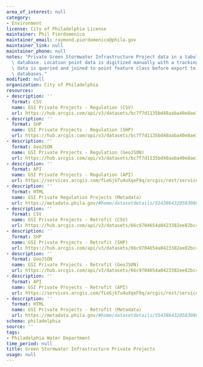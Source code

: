 ```yaml
---
area_of_interest: null
category:
- Environment
license: City of Philadelphia License
maintainer: Phil Pierdomenico
maintainer_email: raymond.pierdomenico@phila.gov
maintainer_link: null
maintainer_phone: null
notes: "Private Green Stormwater Infrastructure Project data in a tabular relational\
  \ database. Location point data is digitized manually with a tracking number. Tabular\
  \ data is queried and joined to point feature class before export to GEODB2 SDE\
  \ databases."
modified: null
organization: City of Philadelphia
resources:
- description: ''
  format: CSV
  name: GSI Private Projects - Regulation (CSV)
  url: https://hub.arcgis.com/api/v3/datasets/bc7f7d1135bd48aaba40e8ae1e7ae350_0/downloads/data?format=csv&spatialRefId=3857&where=1%3D1
- description: ''
  format: SHP
  name: GSI Private Projects - Regulation (SHP)
  url: https://hub.arcgis.com/api/v3/datasets/bc7f7d1135bd48aaba40e8ae1e7ae350_0/downloads/data?format=shp&spatialRefId=3857&where=1%3D1
- description: ''
  format: GeoJSON
  name: GSI Private Projects - Regulation (GeoJSON)
  url: https://hub.arcgis.com/api/v3/datasets/bc7f7d1135bd48aaba40e8ae1e7ae350_0/downloads/data?format=geojson&spatialRefId=4326&where=1%3D1
- description: ''
  format: API
  name: GSI Private Projects - Regulation (API)
  url: https://services.arcgis.com/fLeGjb7u4uXqeF9q/arcgis/rest/services/GSI_Private_Projects_Regs/FeatureServer/0/query?outFields=*&where=1%3D1
- description: ''
  format: HTML
  name: GSI Private Regulation Projects (Metadata)
  url: https://metadata.phila.gov/#home/datasetdetails/5543864320583086178c4e6f/representationdetails/56eacd1e6025b39f1faada86/
- description: ''
  format: CSV
  name: GSI Private Projects - Retrofit (CSV)
  url: https://hub.arcgis.com/api/v3/datasets/66c9704654a0423382ee82bc4741d3ca_0/downloads/data?format=csv&spatialRefId=3857&where=1%3D1
- description: ''
  format: SHP
  name: GSI Private Projects - Retrofit (SHP)
  url: https://hub.arcgis.com/api/v3/datasets/66c9704654a0423382ee82bc4741d3ca_0/downloads/data?format=shp&spatialRefId=3857&where=1%3D1
- description: ''
  format: GeoJSON
  name: GSI Private Projects - Retrofit (GeoJSON)
  url: https://hub.arcgis.com/api/v3/datasets/66c9704654a0423382ee82bc4741d3ca_0/downloads/data?format=geojson&spatialRefId=4326&where=1%3D1
- description: ''
  format: API
  name: GSI Private Projects - Retrofit (API)
  url: https://services.arcgis.com/fLeGjb7u4uXqeF9q/arcgis/rest/services/GSI_Private_Projects_Retrofit/FeatureServer/0/query?outFields=*&where=1%3D1
- description: ''
  format: HTML
  name: GSI Private Projects - Retrofit (Metadata)
  url: https://metadata.phila.gov/#home/datasetdetails/5543864320583086178c4e6f/representationdetails/56eac614811ca6960530c8bc/
schema: philadelphia
source: ''
tags:
- Philadelphia Water Department
time_period: null
title: Green Stormwater Infrastructure Private Projects
usage: null
---
```

